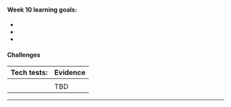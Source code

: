 #### Week 10 learning goals:

-
-
-


#### Challenges

| Tech tests:                           | Evidence                                        |
| -------------------------------------|-------------------------------------------------|
|                                      |      |
|                                      |         TBD                                     |

----
